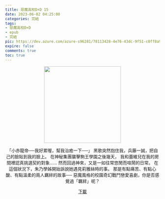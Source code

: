 ```yaml
---
title: 惡魔高校D×D 15
date: 2023-06-02 04:25:00
categories: 完結
tags:
- 惡魔高校D×D
- epub
- 完結
pic: https://dev.azure.com/azure-s96281/78113428-4e76-43dc-9f51-c0ff8a913055/_apis/git/repositories/a379171b-de46-4c10-9b0d-00da23959885/items?path=/Epub%20Cover/%E6%83%A1%E9%AD%94%E9%AB%98%E6%A0%A1D%C3%97D-15.jpg&versionDescriptor%5BversionOptions%5D=0&versionDescriptor%5BversionType%5D=0&versionDescriptor%5Bversion%5D=main&resolveLfs=true&%24format=octetStream&api-version=5.0
expire: false
comments: true
toc: true
---
```


<div style="text-align:center" class="kratos-post-content">

<img width="250px" src="https://dev.azure.com/azure-s96281/78113428-4e76-43dc-9f51-c0ff8a913055/_apis/git/repositories/a379171b-de46-4c10-9b0d-00da23959885/items?path=/Epub%20Cover/%E6%83%A1%E9%AD%94%E9%AB%98%E6%A0%A1D%C3%97D-15.jpg&versionDescriptor%5BversionOptions%5D=0&versionDescriptor%5BversionType%5D=0&versionDescriptor%5Bversion%5D=main&resolveLfs=true&%24format=octetStream&api-version=5.0">

<p>
「小赤龍帝──我好累喔，幫我治癒一下──」
黑歌突然抱住我，兵藤一誠，把自己的臉貼到我的臉上。
在神秘集團襲擊駒王學園之後幾天，
我和蕾維兒在我的房間裡認真挑選契約對象……
然而回過神來，又是一如往常悠閒而喧鬧的日常。
在這個狀況下，朱乃學姊開始訴說她遇見莉雅絲時的事。
那是有點痛苦、有點心酸、有點溫柔的兩人羈絆的故事──
惡魔風格的校園奇幻戰鬥戀愛喜劇，你是否感覺過「羈絆」呢？
</p>

<p>
<a href="https://epubdatabase.azurewebsites.net/EBOOKS/EPUB/完結/惡魔高校D×D/惡魔高校D×D/15%E6%83%A1%E9%AD%94%E9%AB%98%E6%A0%A1D%C3%97D.epub?download=1">下載</a>
</p>

</div>
